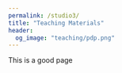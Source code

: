 ```yaml
---
permalink: /studio3/
title: "Teaching Materials"
header: 
  og_image: "teaching/pdp.png"
---
```



This is a good page



